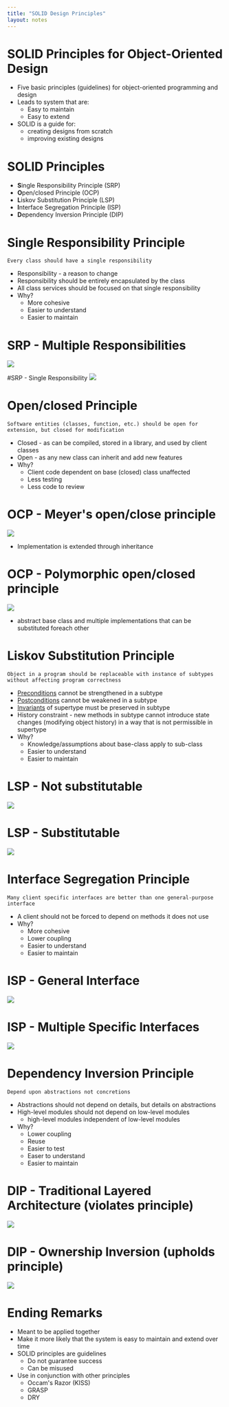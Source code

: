```yaml
---
title: "SOLID Design Principles"
layout: notes
---
```


# SOLID Principles for Object-Oriented Design
* Five basic principles (guidelines) for object-oriented programming and design
* Leads to system that are:
	* Easy to maintain
	* Easy to extend
* SOLID is a guide for:
	* creating designs from scratch
	* improving existing designs

# SOLID Principles
* **S**ingle Responsibility Principle (SRP)
* **O**pen/closed Principle (OCP)
* **L**iskov Substitution Principle (LSP)
* **I**nterface Segregation Principle (ISP)
* **D**ependency Inversion Principle (DIP)

# Single Responsibility Principle
	Every class should have a single responsibility
* Responsibility - a reason to change
* Responsibility should be entirely encapsulated by the class
* All class services should be focused on that single responsibility
* Why?
	* More cohesive
	* Easier to understand
	* Easier to maintain

# SRP - Multiple Responsibilities
![](http://yuml.me/diagram/class/[spaceship|%20+name%20:%20string|%20+takeoff%28%29;+fly%28%29;+land%28%29;+approve_landing%28%29])

#SRP - Single Responsibility
![](http://yuml.me/diagram/class/[spaceship|%20+name%20:%20string|%20+takeoff%28%29;+fly%28%29;+land%28%29;],%20[spaceport|%20|%20+approve_landing%28:spaceship%29;],%20[spaceport]-.-%3E[spaceship])

# Open/closed Principle
	Software entities (classes, function, etc.) should be open for extension, but closed for modification
* Closed - as can be compiled, stored in a library, and used by client classes
* Open - as any new class can inherit and add new features
* Why?
 	* Client code dependent on base (closed) class unaffected
	* Less testing
	* Less code to review

# OCP - Meyer's open/close principle
![](http://yuml.me/diagram/class/[parser||+parse%28%29;]^-[new_parser||+parse%28%29;])

* Implementation is extended through inheritance


# OCP - Polymorphic open/closed principle
![](http://yuml.me/diagram/class/[&laquo;abstract&raquo;%20parser||+parse%28%29;],%20[&laquo;abstract&raquo;%20parser]^-[parser_impl||+parse%28%29;],%20[&laquo;abstract&raquo;%20parser]^-[new_parser_impl||+parse%28%29;])

* abstract base class and multiple implementations that can be substituted foreach other


# Liskov Substitution Principle
	Object in a program should be replaceable with instance of subtypes without affecting program correctness
* [Preconditions](https://en.wikipedia.org/wiki/Precondition) cannot be strengthened in a subtype
* [Postconditions](https://en.wikipedia.org/wiki/Postcondition) cannot be weakened in a subtype
* [Invariants](https://en.wikipedia.org/wiki/Class_invariant) of supertype must be preserved in subtype
* History constraint - new methods in subtype cannot introduce state changes (modifying object history) in a way that is not permissible in supertype
* Why?
	* Knowledge/assumptions about base-class apply to sub-class
	* Easier to understand
	* Easier to maintain

# LSP - Not substitutable
![](http://yuml.me/diagram/class/[immutable_point|-x%20:%20int;%20-y%20:%20int|%20+get_x%28%29%20:%20int;%20+get_y%28%29%20:%20int;]^-[mutable_point||+set_x%28%29;%20+set_y%28%29;])

# LSP - Substitutable
![](http://yuml.me/diagram/class/[immutable_point|%20-x%20:%20int;%20-y%20:%20int|%20+get_x%28%29%20:%20int;%20+get_y%28%29%20:%20int]^-[fixed_circle|%20+radius%20:%20int|%20])

# Interface Segregation Principle
	Many client specific interfaces are better than one general-purpose interface
* A client should not be forced to depend on methods it does not use
* Why?
	* More cohesive
	* Lower coupling
	* Easier to understand
	* Easier to maintain

# ISP - General Interface
![](http://yuml.me/diagram/plain/class/[xerox_job||+print%28%29;+staple%28%29;])

# ISP - Multiple Specific Interfaces
![](http://yuml.me/diagram/plain/class/[xerox_print_job||+print%28%29;],%20[xerox_staple_job||+staple%28%29;])

# Dependency Inversion Principle
	Depend upon abstractions not concretions
* Abstractions should not depend on details, but details on abstractions
* High-level modules should not depend on low-level modules
	* high-level modules independent of low-level modules
* Why?
	* Lower coupling
	* Reuse
	* Easier to test
	* Easer to understand
	* Easier to maintain

# DIP - Traditional Layered Architecture (violates principle)
![](http://yuml.me/diagram/class/[Policy%20Layer]-.-%3E[Mechanism%20Layer])

# DIP - Ownership Inversion (upholds principle)
![](http://yuml.me/diagram/plain/class/[Policy%20Layer]-.-%3E[&laquo;interface&raquo;%20Policy%20Service%20Interface],%20[&laquo;interface&raquo;%20Policy%20Service%20Interface]^-[Mechanism%20Layer])

# Ending Remarks
* Meant to be applied together
* Make it more likely that the system is easy to maintain and extend over time
* SOLID principles are guidelines
	* Do not guarantee success
	* Can be misused
* Use in conjunction with other principles
	* Occam's Razor (KISS)
	* GRASP
	* DRY
